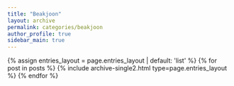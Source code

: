 ```yaml
---
title: "Beakjoon"
layout: archive
permalink: categories/beakjoon
author_profile: true
sidebar_main: true
---
```


{% assign entries_layout = page.entries_layout | default: 'list' %}
{% for post in posts %} 
    {% include archive-single2.html type=page.entries_layout %}
{% endfor %}
